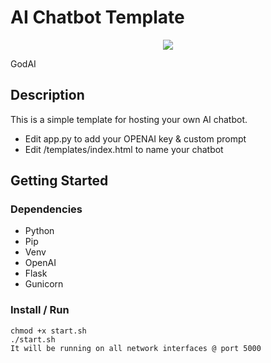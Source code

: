 # AI Chatbot Template

<p align="center">
  <img src="./preview.gif">
</p>

GodAI

## Description

This is a simple template for hosting your own AI chatbot. 

* Edit app.py to add your OPENAI key & custom prompt
* Edit /templates/index.html to name your chatbot


## Getting Started

### Dependencies

* Python
* Pip
* Venv
* OpenAI
* Flask
* Gunicorn

### Install / Run
```
chmod +x start.sh
./start.sh
It will be running on all network interfaces @ port 5000
```
